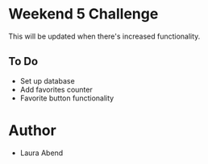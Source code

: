 # Weekend 5 Challenge
This will be updated when there's increased functionality.

## To Do
- Set up database
- Add favorites counter
- Favorite button functionality

# Author
- Laura Abend
